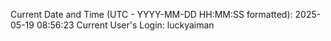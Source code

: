 Current Date and Time (UTC - YYYY-MM-DD HH:MM:SS formatted): 2025-05-19 08:56:23
Current User's Login: luckyaiman
